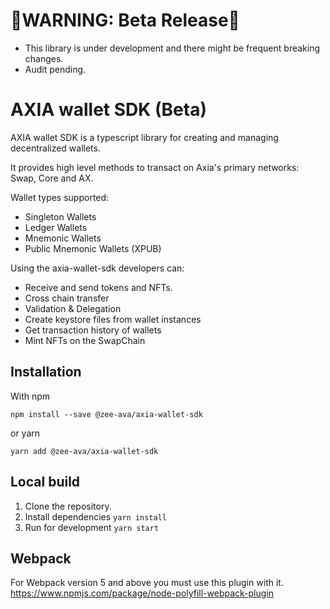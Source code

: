 # 🔴WARNING: Beta Release🔴

-   This library is under development and there might be frequent breaking changes.
-   Audit pending.

# AXIA wallet SDK (Beta)

AXIA wallet SDK is a typescript library for creating and managing decentralized wallets.

It provides high level methods to transact on Axia's primary networks: Swap, Core and AX.

Wallet types supported:

-   Singleton Wallets
-   Ledger Wallets
-   Mnemonic Wallets
-   Public Mnemonic Wallets (XPUB)

Using the axia-wallet-sdk developers can:

-   Receive and send tokens and NFTs.
-   Cross chain transfer
-   Validation & Delegation
-   Create keystore files from wallet instances
-   Get transaction history of wallets
-   Mint NFTs on the SwapChain

## Installation

With npm

`npm install --save @zee-ava/axia-wallet-sdk`

or yarn

`yarn add @zee-ava/axia-wallet-sdk`

## Local build

1. Clone the repository.
2. Install dependencies `yarn install`
3. Run for development `yarn start`

## Webpack

For Webpack version 5 and above you must use this plugin with it. https://www.npmjs.com/package/node-polyfill-webpack-plugin
